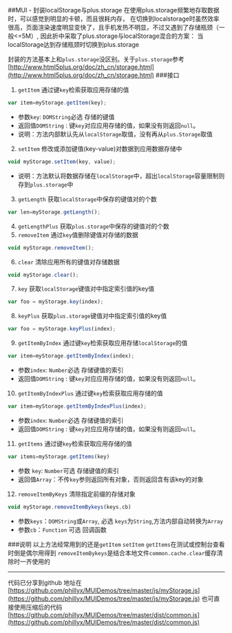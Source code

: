##MUI - 封装localStorage与plus.storage
	在使用plus.storage频繁地存取数据时，可以感觉到明显的卡顿，而且很耗内存，
    在切换到localstorage时虽然效率很高，页面渲染速度明显变快了，且手机发热不明显，不过又遇到了存储瓶颈（一般<=5M）,
    因此折中采取了plus.storage与localStorage混合的方案：
    	当localStorage达到存储瓶颈时切换到plus.storage

封装的方法基本上和`plus.storage`没区别。关于`plus.storage`参考[http://www.html5plus.org/doc/zh_cn/storage.html](http://www.html5plus.org/doc/zh_cn/storage.html)
###接口
1. `getItem`
通过键`key`检索获取应用存储的值
```js
var item=myStorage.getItem(key);
```
 - 参数`key`: `DOMString`必选
   存储的键值
 - 返回值`DOMString` : 键`key`对应应用存储的值，如果没有则返回`null`。
 - 说明：方法内部默认先从`localStorage`取值，没有再从`plus.Storage`取值
2. `setItem`
修改或添加键值(key-value)对数据到应用数据存储中
```js
void myStorage.setItem(key, value);
```
 - 说明：方法默认将数据存储在`localStorage`中，超出`localStorage`容量限制则存到`plus.storage`中
3. `getLength`
获取`localStorage`中保存的键值对的个数
```js
var len=myStorage.getLength();
```
4. `getLengthPlus`
获取`plus.storage`中保存的键值对的个数
5. `removeItem`
通过`key`值删除键值对存储的数据
```js
void myStorage.removeItem();
```
6. `clear`
清除应用所有的键值对存储数据
```js
void myStorage.clear();
```
7. `key`
获取`localStorage`键值对中指定索引值的key值
```js
var foo = myStorage.key(index);
```
8. `keyPlus`
获取`plus.storage`键值对中指定索引值的key值
```js
var foo = myStorage.keyPlus(index);
```
9. `getItemByIndex`
通过键`key`检索获取应用存储`localStorage`的值
```js
var item=myStorage.getItemByIndex(index);
```
 - 参数`index`: `Number`必选 存储键值的索引
 - 返回值`DOMString` : 键`key`对应应用存储的值，如果没有则返回`null`。
10. `getItemByIndexPlus`
通过键`key`检索获取应用存储的值
```js
var item=myStorage.getItemByIndexPlus(index);
```
 - 参数`index`: `Number`必选 存储键值的索引
 - 返回值`DOMString` : 键`key`对应应用存储的值，如果没有则返回`null`。

11. `getItems`
通过键`key`检索获取应用存储的值
```js
var items=myStorage.getItems(key)
```
 - 参数 `key`: `Number`可选 存储键值的索引
 - 返回值`Array`：不传`key`参则返回所有对象，否则返回含有该key的对象
12. `removeItemByKeys`
清除指定前缀的存储对象
```js
void myStorage.removeItemBykeys(keys,cb)
```
 - 参数`keys`：`DOMString`或`Array`, 必选 `keys`为`String`,方法内部自动转换为`Array`
 - 参数`cb`：`Function` 可选  回调函数


###说明
以上方法经常用到的还是`getItem` `setItem`
`getItems`在测试或控制台查看时倒是偶尔用得到
`removeItemBykeys`是结合本地文件`common.cache.clear`缓存清除时一齐使用的

- - -
代码已分享到github
地址在[https://github.com/phillyx/MUIDemos/tree/master/js/myStorage.js](https://github.com/phillyx/MUIDemos/tree/master/js/myStorage.js)
也可直接使用压缩后的代码[https://github.com/phillyx/MUIDemos/tree/master/dist/common.js](https://github.com/phillyx/MUIDemos/tree/master/dist/common.js)


